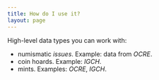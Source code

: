 ```yaml
---
title: How do I use it?
layout: page
---
```




High-level data types you can work with:

-   numismatic *issues*.  Example:  data from *OCRE*.
-   coin hoards.  Example:  *IGCH*.
-   mints.  Examples:  *OCRE*, *IGCH*.
